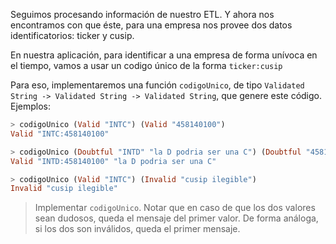 Seguimos procesando información de nuestro ETL. Y ahora nos encontramos con que éste, para una empresa nos provee dos datos identificatorios: ticker y cusip.

En nuestra aplicación, para identificar a una empresa de forma unívoca en el tiempo, vamos a usar un codigo único de la forma `ticker:cusip`

Para eso, implementaremos una función `codigoUnico`, de tipo `Validated String -> Validated String -> Validated String`, que genere este código. Ejemplos:

```haskell
> codigoUnico (Valid "INTC") (Valid "458140100")
Valid "INTC:458140100"

> codigoUnico (Doubtful "INTD" "la D podria ser una C") (Doubtful "458140100" "estaba cansado")
Valid "INTD:458140100" "la D podria ser una C"

> codigoUnico (Valid "INTC") (Invalid "cusip ilegible")
Invalid "cusip ilegible"
```

> Implementar `codigoUnico`. Notar que en caso de que los dos valores sean dudosos, queda el mensaje del primer valor. De forma análoga, si los dos son inválidos, queda el primer mensaje.